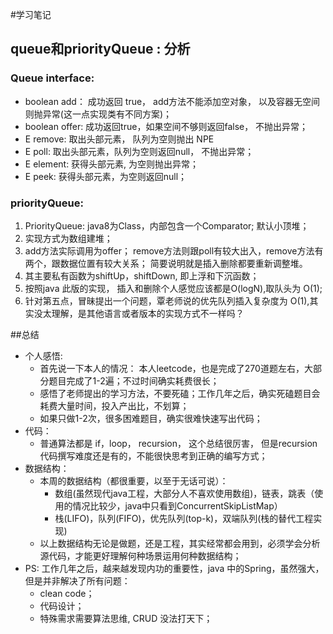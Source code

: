 #学习笔记
## queue和priorityQueue : 分析
### Queue interface:
* boolean add： 成功返回 true， add方法不能添加空对象， 以及容器无空间则抛异常(这一点实现类有不同方案)；
* boolean offer: 成功返回true，如果空间不够则返回false， 不抛出异常；
* E remove: 取出头部元素， 队列为空则抛出 NPE 
* E poll:  取出头部元素，队列为空则返回null， 不抛出异常；
* E element: 获得头部元素, 为空则抛出异常；
* E peek: 获得头部元素，为空则返回null；
### priorityQueue:
1. PriorityQueue: java8为Class，内部包含一个Comparator; 默认小顶堆；
2. 实现方式为数组建堆；
3. 
    add方法实际调用为offer； 
    remove方法则跟poll有较大出入，remove方法有两个，跟数据位置有较大关系；
    简要说明就是插入删除都要重新调整堆。
4. 其主要私有函数为shiftUp，shiftDown, 即上浮和下沉函数；
5. 按照java 此版的实现， 插入和删除个人感觉应该都是O(logN),取队头为 O(1);
6. 针对第五点，冒昧提出一个问题，覃老师说的优先队列插入复杂度为 O(1),其实没太理解，是其他语言或者版本的实现方式不一样吗？

##总结
* 个人感悟:
    * 首先说一下本人的情况： 本人leetcode，也是完成了270道题左右，大部分题目完成了1-2遍；不过时间确实耗费很长；
    * 感悟了老师提出的学习方法，不要死磕；工作几年之后，确实死磕题目会耗费大量时间，投入产出比，不划算；
    * 如果只做1-2次，很多困难题目，确实很难快速写出代码；
* 代码：
    * 普通算法都是 if，loop， recursion， 这个总结很厉害， 但是recursion代码撰写难度还是有的，不能很快思考到正确的编写方式；
* 数据结构：
    * 本周的数据结构（都很重要，以至于无话可说）：
        * 数组(虽然现代java工程，大部分人不喜欢使用数组)，链表，跳表（使用的情况比较少，java中只看到ConcurrentSkipListMap）
        * 栈(LIFO)，队列(FIFO)，优先队列(top-k)，双端队列(栈的替代工程实现)
    * 以上数据结构无论是做题，还是工程，其实经常都会用到，必须学会分析源代码，才能更好理解何种场景运用何种数据结构；
* PS: 工作几年之后，越来越发现内功的重要性，java 中的Spring，虽然强大，但是并非解决了所有问题：
    * clean code；
    * 代码设计；
    * 特殊需求需要算法思维, CRUD 没法打天下；
    

   

